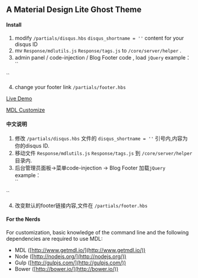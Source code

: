 ## A Material Design Lite Ghost Theme

#### Install  
1. modify `/partials/disqus.hbs`   `disqus_shortname = ''` content for your disqus ID  
2. mv `Response/mdlutils.js` `Response/tags.js` to `/core/server/helper` .  
3. admin panel / code-injection / Blog Footer code , load `jQuery`
example：   
``
<!-- You can safely delete this line if your theme does not require jQuery -->  
<script type="text/javascript" src="//lib.sinaapp.com/js/jquery/1.9.1/jquery-1.9.1.min.js"></script>``

4. change your footer link `/partials/footer.hbs`

[Live Demo](https://suki.im)  

[MDL Customize](http://www.getmdl.io/customize/index.html)  


#### 中文说明
1. 修改  `/partials/disqus.hbs` 文件的  `disqus_shortname = ''`  引号内,内容为 你的disqus ID.
2. 移动文件 `Response/mdlutils.js` `Response/tags.js`  到 `/core/server/helper` 目录内.
3. 后台管理员面板->菜单code-injection -> Blog Footer 加载`jQuery`  
example：  
``
<!-- You can safely delete this line if your theme does not require jQuery -->  
<script type="text/javascript" src="//lib.sinaapp.com/js/jquery/1.9.1/jquery-1.9.1.min.js"></script>``  
4. 改变默认的footer链接内容,文件在 `/partials/footer.hbs`

#### For the Nerds  
For customization, basic knowledge of the command line and the following dependencies are required to use MDL:

- MDL ([http://www.getmdl.io/](http://www.getmdl.io/)) 
- Node ([http://nodejs.org/](http://nodejs.org/))
- Gulp ([http://gulpjs.com/](http://gulpjs.com/))
- Bower ([http://bower.io/](http://bower.io/)) 